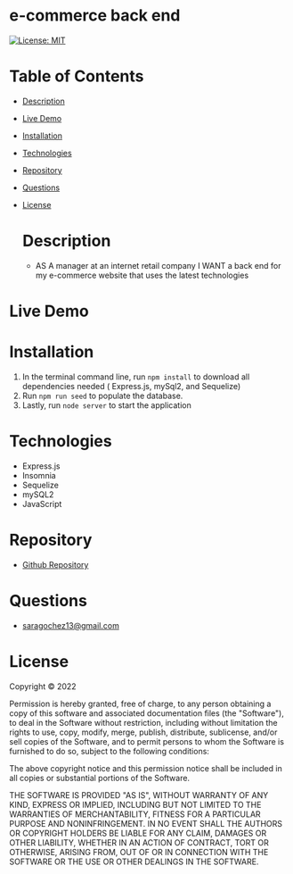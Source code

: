 # e-commerce back end

[![License: MIT](https://img.shields.io/badge/License-MIT-yellow.svg)](https://opensource.org/licenses/MIT)

# Table of Contents

- [Description](#description)
- [Live Demo](#live-demo)
- [Installation](#installation)
- [Technologies](#technologies)
- [Repository](#repository)
- [Questions](#questions)
- [License](#license)

  # Description

  - AS A manager at an internet retail company
    I WANT a back end for my e-commerce website that uses the latest technologies

# Live Demo

# Installation

1. In the terminal command line, run `npm install` to download all dependencies needed ( Express.js, mySql2, and Sequelize)
2. Run `npm run seed` to populate the database.
3. Lastly, run `node server` to start the application

# Technologies

- Express.js
- Insomnia
- Sequelize
- mySQL2
- JavaScript

# Repository

- <a href="https://github.com/saraoros">Github Repository</a>

# Questions

- saragochez13@gmail.com

# License

Copyright © 2022

Permission is hereby granted, free of charge, to any person obtaining a copy of this software and associated documentation files (the "Software"), to deal in the Software without restriction, including without limitation the rights to use, copy, modify, merge, publish, distribute, sublicense, and/or sell copies of the Software, and to permit persons to whom the Software is furnished to do so, subject to the following conditions:

The above copyright notice and this permission notice shall be included in all copies or substantial portions of the Software.

THE SOFTWARE IS PROVIDED "AS IS", WITHOUT WARRANTY OF ANY KIND, EXPRESS OR IMPLIED, INCLUDING BUT NOT LIMITED TO THE WARRANTIES OF MERCHANTABILITY, FITNESS FOR A PARTICULAR PURPOSE AND NONINFRINGEMENT. IN NO EVENT SHALL THE AUTHORS OR COPYRIGHT HOLDERS BE LIABLE FOR ANY CLAIM, DAMAGES OR OTHER LIABILITY, WHETHER IN AN ACTION OF CONTRACT, TORT OR OTHERWISE, ARISING FROM, OUT OF OR IN CONNECTION WITH THE SOFTWARE OR THE USE OR OTHER DEALINGS IN THE SOFTWARE.
